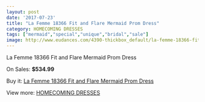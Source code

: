 ```yaml
---
layout: post
date: '2017-07-23'
title: "La Femme 18366 Fit and Flare Mermaid Prom Dress"
category: HOMECOMING DRESSES
tags: ["mermaid","special","unique","bridal","sale"]
image: http://www.eudances.com/4390-thickbox_default/la-femme-18366-fit-and-flare-mermaid-prom-dress.jpg
---
```

La Femme 18366 Fit and Flare Mermaid Prom Dress

On Sales: **$534.99**
<a href="https://www.eudances.com/en/homecoming-dresses/1472-la-femme-18366-fit-and-flare-mermaid-prom-dress.html"><amp-img layout="responsive" width="600" height="600" src="//www.eudances.com/4390-thickbox_default/la-femme-18366-fit-and-flare-mermaid-prom-dress.jpg" alt="La Femme 18366 Fit and Flare Mermaid Prom Dress 0" /></a>
<a href="https://www.eudances.com/en/homecoming-dresses/1472-la-femme-18366-fit-and-flare-mermaid-prom-dress.html"><amp-img layout="responsive" width="600" height="600" src="//www.eudances.com/4394-thickbox_default/la-femme-18366-fit-and-flare-mermaid-prom-dress.jpg" alt="La Femme 18366 Fit and Flare Mermaid Prom Dress 1" /></a>
<a href="https://www.eudances.com/en/homecoming-dresses/1472-la-femme-18366-fit-and-flare-mermaid-prom-dress.html"><amp-img layout="responsive" width="600" height="600" src="//www.eudances.com/4393-thickbox_default/la-femme-18366-fit-and-flare-mermaid-prom-dress.jpg" alt="La Femme 18366 Fit and Flare Mermaid Prom Dress 2" /></a>
<a href="https://www.eudances.com/en/homecoming-dresses/1472-la-femme-18366-fit-and-flare-mermaid-prom-dress.html"><amp-img layout="responsive" width="600" height="600" src="//www.eudances.com/4392-thickbox_default/la-femme-18366-fit-and-flare-mermaid-prom-dress.jpg" alt="La Femme 18366 Fit and Flare Mermaid Prom Dress 3" /></a>
<a href="https://www.eudances.com/en/homecoming-dresses/1472-la-femme-18366-fit-and-flare-mermaid-prom-dress.html"><amp-img layout="responsive" width="600" height="600" src="//www.eudances.com/4391-thickbox_default/la-femme-18366-fit-and-flare-mermaid-prom-dress.jpg" alt="La Femme 18366 Fit and Flare Mermaid Prom Dress 4" /></a>

Buy it: [La Femme 18366 Fit and Flare Mermaid Prom Dress](https://www.eudances.com/en/homecoming-dresses/1472-la-femme-18366-fit-and-flare-mermaid-prom-dress.html "La Femme 18366 Fit and Flare Mermaid Prom Dress")

View more: [HOMECOMING DRESSES](https://www.eudances.com/en/15-homecoming-dresses "HOMECOMING DRESSES")